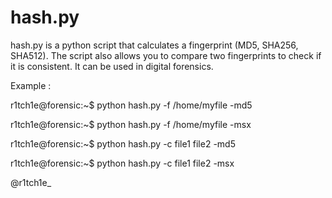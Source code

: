 hash.py
=======

hash.py is a python script that calculates a fingerprint (MD5, SHA256, SHA512). The script also allows you to compare two fingerprints to check if it is consistent. It can be used in digital forensics.

Example : 

  r1tch1e@forensic:~$ python hash.py -f /home/myfile -md5
  
  r1tch1e@forensic:~$ python hash.py -f /home/myfile -msx
  
  r1tch1e@forensic:~$ python hash.py -c file1 file2 -md5
  
  r1tch1e@forensic:~$ python hash.py -c file1 file2 -msx


@r1tch1e_
